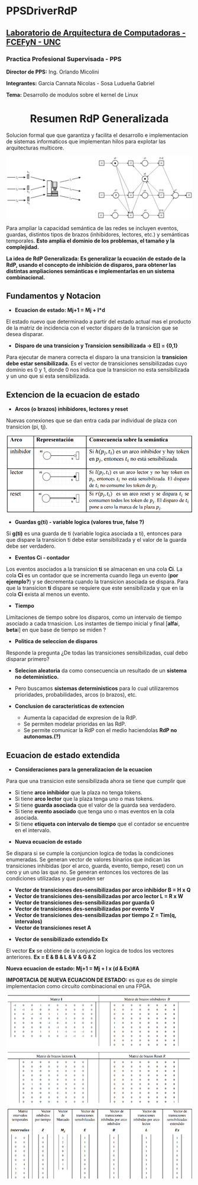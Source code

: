 # PPSDriverRdP

## [Laboratorio de Arquitectura de Computadoras - FCEFyN - UNC](http://computacion.efn.uncor.edu/lac)

### Practica Profesional Supervisada - PPS

  **Director de PPS:** Ing. Orlando Micolini
  
  **Integrantes:** Garcia Cannata Nicolas - Sosa Ludueña Gabriel
  
  **Tema:** Desarrollo de modulos sobre el kernel de Linux


<h1 align="center" >Resumen RdP Generalizada</h1>
Solucion formal que que garantiza y facilita el desarrollo e implementacion de sistemas informaticos que implementan hilos para explotar las arquitecturas multicore.
<p align="center">
 
<img src="https://github.com/gslAgile/PPSDriverRdP/blob/master/RdP_ecu_generalizada/RdP_extendida.png" title="Ejemplo RdP Generalizada">
<div align="center"></div>
 
</p>

Para ampliar la capacidad semántica de las redes se incluyen eventos, guardas, distintos tipos de brazos (inhibidores, lectores, etc.) y semánticas temporales. **Esto amplía el dominio de los problemas, el tamaño y la complejidad.**

**La idea de RdP Generalizada: Es generalizar la ecuación de estado de la RdP, usando el concepto de inhibición de disparos, para obtener las distintas ampliaciones semánticas e implementarlas en un sistema combinacional.**

## Fundamentos y Notacion
* **Ecuacion de estado:  Mj+1 = Mj + I*d**

El estado nuevo que determinado a partir del estado actual mas el producto de la matriz de incidencia con el vector disparo de la transicion que se desea disparar.

* **Disparo de una transicion y Transicion sensibilizada -> E[] = {0,1}**

Para ejecutar de manera correcta el disparo la una transicion la **transicion debe estar sensibilizada.**
Es el vector de transiciones sensibilizadas cuyo dominio es 0 y 1, donde 0 nos indica que la transicion no esta sensibilizada y un uno que si esta sensibilizada.


## Extencion de la ecuacion de estado

* **Arcos (o brazos) inhibidores, lectores y reset**

Nuevas conexiones que se dan entra cada par individual de plaza con transicion (pi, tj). 

<p align="center">
 
<img src="https://github.com/gslAgile/PPSDriverRdP/blob/master/RdP_ecu_generalizada/Tipos_de_arcos.png" title="Tipos de arcos/brazos">
<div align="center"></div>
 
</p>

* **Guardas g(ti) - variable logica (valores true, false ?)**

Si **g(ti)** es una guarda de ti (variable logica asociada a ti), entonces para que dispare la transicion ti debe estar sensibilizada y el valor de la guarda debe ser verdadero.

* **Eventos Ci - contador**

Los eventos asociados a la transicion **ti** se almacenan en una cola **Ci**. La cola **Ci** es un contador que se incrementa cuando llega un evento (**por ejemplo?**) y se decrementa cuando la transicion asociada se dispara. Para que la transicion **ti** dispare se requiere que este sensibilizada y que en la cola **Ci** exista al menos un evento.

* **Tiempo**

Limitaciones de tiempo sobre los disparos, como un intervalo de tiempo asociado a cada trnasicion.
Los instantes de tiempo inicial y final [**alfa**i, **beta**i] en que base de tiempo se miden ?

* **Politica de seleccion de disparos**

Responde la pregunta ¿De todas las transiciones sensibilizadas, cual debo disparar primero?

 - **Selecion aleatoria** da como consecuencia un resultado de un **sistema no deteministico.**

 - Pero buscamos **sistemas deterministicos** para lo cual utilizaremos prioridades, probabilidades, arcos (o brazos), etc.

* **Conclusion de caracteristicas de extencion**

  - Aumenta la capacidad de expresion de la RdP.
  - Se permiten modelar prioridas en las RdP.
  - Se permite comunicar la RdP con el medio haciendolas **RdP no autonomas.(?)**

## Ecuacion de estado extendida

* **Consideraciones para la generalizacion de la ecuacion**

Para que una transicion este sensibilizada ahora se tiene que cumplir que
  - Si tiene **arco inhibidor** que la plaza no tenga tokens.
  - Si tiene **arco lector** que la plaza tenga uno o mas tokens.
  - Si tiene **guarda asociada** que el valor de la guarda sea verdadero.
  - Si tiene **evento asociado** que tenga uno o mas eventos en la cola asociada.
  - Si tiene **etiqueta con intervalo de tiempo** que el contador se encuentre en el intervalo.
 
* **Nueva ecuacion de estado**

Se dispara si se cumple la conjuncion logica de todas la condiciones enumeradas.
Se generan vector de valores binarios que indican las transiciones inhibidas (por el arco, guarda, evento, tiempo, reset) con un cero y un uno las que no.
Se generan entonces los vectores de las condiciones utilizadas y que pueden ser

  - **Vector de transiciones des-sensibilizadas por arco inhibidor B = H x Q**
  - **Vector de transiciones des-sensibilizadas por arco lector L = R x W**
  - **Vector de transiciones des-sensibilizadas por guarda G**
  - **Vector de transiciones des-sensibilizadas por evento V**
  - **Vector de transiciones des-sensibilizadas por tiempo Z = Tim(q, intervalos)**
  - **Vector de transiciones reset A**

* **Vector de sensibilizado extendido Ex**

El vector **Ex** se obtiene de la conjuncion logica de todos los vectores anteriores.
**Ex = E & B & L & V & G & Z**

**Nueva ecuacion de estado: Mj+1 = Mj + I x (d & Ex)#A**

**IMPORTACIA DE NUEVA ECUACION DE ESTADO:** es que es de simple implementacion como circuito combinacional en una FPGA.
<p align="center">
 
<img src="https://github.com/gslAgile/PPSDriverRdP/blob/master/RdP_ecu_generalizada/matrices_RdP_generalizada.png" title="Matrices de RdP generalizada">
<div align="center"></div>
 
</p>
